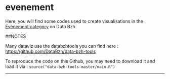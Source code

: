 # evenement

Here, you will find some codes used to create visualisations in the [Événement category](http://data-bzh.fr/category/dataviz/evenement) on Data Bzh.

##NOTES 

Many dataviz use the databzhtools you can find here : https://github.com/DataBzh/data-bzh-tools

To reproduce the code on this Github, you may need to download it and load it via : `source("data-bzh-tools-master/main.R")` 
*** 

